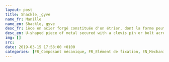 ```yaml
---
layout: post
title: Shackle,_gyve
name_fr: Manille
name_en: Shackle, gyve
desc_fr: ièce en acier forgé constituée d'un étrier, dont la forme peut être variable (U, lyre, rond), fermée par un axe mobile &#58; celui-ci peut être un boulon ou un système plus sophistiqué. La manille sert à relier, généralement de manière provisoire, un cordage ou une chaîne avec des objets sur lesquels une traction doit s'exercer verticalement ou horizontalement. La liaison peut être réalisée directement sur l'objet, si celui-ci comporte un anneau, ou par l'intermédiaire d'un cordage, d'une élingue ou d'une chaîne solidaire de l'objet.
desc_en: U-shaped piece of metal secured with a clevis pin or bolt across the opening, or a hinged metal loop secured with a quick-release locking pin mechanism.
img: []
src: 
date: 2019-03-15 17:58:00 +0100
categories: [FR_Composant mécanique, FR_Elément de fixation, EN_Mechanical part, EN_Fixing part]
---
```

